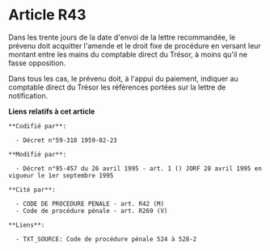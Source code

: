 # Article R43

Dans les trente jours de la date d'envoi de la lettre recommandée, le prévenu doit acquitter l'amende et le droit fixe de
procédure en versant leur montant entre les mains du comptable direct du Trésor, à moins qu'il ne fasse opposition.

Dans tous les cas, le prévenu doit, à l'appui du paiement, indiquer au comptable direct du Trésor les références portées sur
la lettre de notification.

**Liens relatifs à cet article**

	**Codifié par**:

	  - Décret n°59-318 1959-02-23

	**Modifié par**:

	  - Décret n°95-457 du 26 avril 1995 - art. 1 () JORF 28 avril 1995 en vigueur le 1er septembre 1995

	**Cité par**:

	  - CODE DE PROCEDURE PENALE - art. R42 (M)
	  - Code de procédure pénale - art. R269 (V)

	**Liens**:

	  - TXT_SOURCE: Code de procédure pénale 524 à 528-2
